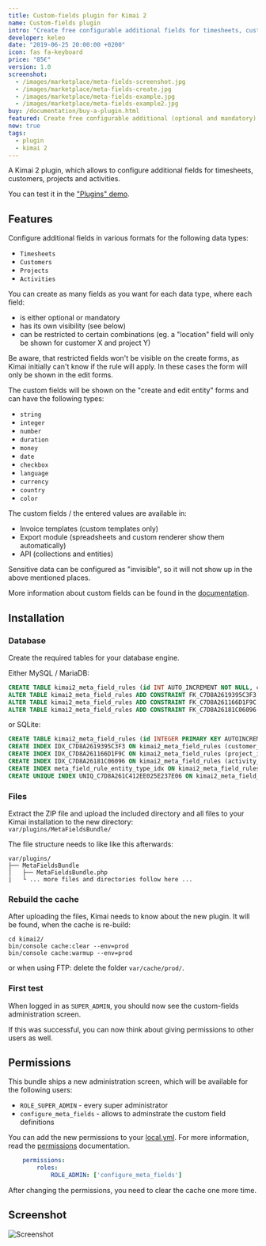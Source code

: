 ```yaml
---
title: Custom-fields plugin for Kimai 2
name: Custom-fields plugin
intro: "Create free configurable additional fields for timesheets, customers, projects and activities."
developer: keleo
date: "2019-06-25 20:00:00 +0200"
icon: fas fa-keyboard
price: "85€"
version: 1.0
screenshot: 
  - /images/marketplace/meta-fields-screenshot.jpg
  - /images/marketplace/meta-fields-create.jpg
  - /images/marketplace/meta-fields-example.jpg
  - /images/marketplace/meta-fields-example2.jpg
buy: /documentation/buy-a-plugin.html
featured: Create free configurable additional (optional and mandatory) fields for timesheets, customers, projects and activities in various formats. 
new: true
tags:
  - plugin
  - kimai 2
---
```


A Kimai 2 plugin, which allows to configure additional fields for timesheets, customers, projects and activities.

You can test it in the ["Plugins" demo](https://www.kimai.org/demo/).

## Features

Configure additional fields in various formats for the following data types:

- `Timesheets`
- `Customers`
- `Projects`
- `Activities`

You can create as many fields as you want for each data type, where each field:
- is either optional or mandatory
- has its own visibility (see below)
- can be restricted to certain combinations (eg. a "location" field will only be shown for customer X and project Y)  

Be aware, that restricted fields won't be visible on the create forms, as Kimai initially can't know if the rule will apply.
In these cases the form will only be shown in the edit forms.

The custom fields will be shown on the "create and edit entity" forms and can have the following types:
- `string`
- `integer`
- `number`
- `duration`
- `money`
- `date`
- `checkbox`
- `language`
- `currency`
- `country`
- `color`

The custom fields / the entered values are available in:
- Invoice templates (custom templates only)
- Export module (spreadsheets and custom renderer show them automatically)
- API (collections and entities)

Sensitive data can be configured as "invisible", so it will not show up in the above mentioned places.

More information about custom fields can be found in the [documentation](https://www.kimai.org/documentation/meta-fields.html).

## Installation

### Database

Create the required tables for your database engine.

Either MySQL / MariaDB:
```sql
CREATE TABLE kimai2_meta_field_rules (id INT AUTO_INCREMENT NOT NULL, customer_id INT DEFAULT NULL, project_id INT DEFAULT NULL, activity_id INT DEFAULT NULL, entity_type VARCHAR(100) NOT NULL, name VARCHAR(50) NOT NULL, value VARCHAR(255) DEFAULT NULL, type VARCHAR(100) NOT NULL, visible TINYINT(1) NOT NULL, required TINYINT(1) NOT NULL, INDEX IDX_C7D8A2619395C3F3 (customer_id), INDEX IDX_C7D8A261166D1F9C (project_id), INDEX IDX_C7D8A26181C06096 (activity_id), INDEX meta_field_rule_entity_type_idx (entity_type), UNIQUE INDEX UNIQ_C7D8A261C412EE025E237E06 (entity_type, name), PRIMARY KEY(id)) DEFAULT CHARACTER SET utf8mb4 COLLATE utf8mb4_unicode_ci ENGINE = InnoDB;
ALTER TABLE kimai2_meta_field_rules ADD CONSTRAINT FK_C7D8A2619395C3F3 FOREIGN KEY (customer_id) REFERENCES kimai2_customers (id) ON DELETE CASCADE;
ALTER TABLE kimai2_meta_field_rules ADD CONSTRAINT FK_C7D8A261166D1F9C FOREIGN KEY (project_id) REFERENCES kimai2_projects (id) ON DELETE CASCADE;
ALTER TABLE kimai2_meta_field_rules ADD CONSTRAINT FK_C7D8A26181C06096 FOREIGN KEY (activity_id) REFERENCES kimai2_activities (id) ON DELETE CASCADE;
```

or SQLite:
```sql
CREATE TABLE kimai2_meta_field_rules (id INTEGER PRIMARY KEY AUTOINCREMENT NOT NULL, customer_id INTEGER DEFAULT NULL, project_id INTEGER DEFAULT NULL, activity_id INTEGER DEFAULT NULL, entity_type VARCHAR(100) NOT NULL, name VARCHAR(50) NOT NULL, value VARCHAR(255) DEFAULT NULL, type VARCHAR(100) NOT NULL, visible BOOLEAN NOT NULL, required BOOLEAN NOT NULL);
CREATE INDEX IDX_C7D8A2619395C3F3 ON kimai2_meta_field_rules (customer_id);
CREATE INDEX IDX_C7D8A261166D1F9C ON kimai2_meta_field_rules (project_id);
CREATE INDEX IDX_C7D8A26181C06096 ON kimai2_meta_field_rules (activity_id);
CREATE INDEX meta_field_rule_entity_type_idx ON kimai2_meta_field_rules (entity_type);
CREATE UNIQUE INDEX UNIQ_C7D8A261C412EE025E237E06 ON kimai2_meta_field_rules (entity_type, name);
```

### Files 

Extract the ZIP file and upload the included directory and all files to your Kimai installation to the new directory:  
`var/plugins/MetaFieldsBundle/`

The file structure needs to like like this afterwards:

```
var/plugins/
├── MetaFieldsBundle
│   ├── MetaFieldsBundle.php
|   └ ... more files and directories follow here ... 
```

### Rebuild the cache

After uploading the files, Kimai needs to know about the new plugin. It will be found, when the cache is re-build:

```
cd kimai2/
bin/console cache:clear --env=prod
bin/console cache:warmup --env=prod
```

or when using FTP: delete the folder `var/cache/prod/`.

### First test

When logged in as `SUPER_ADMIN`, you should now see the custom-fields administration screen.

If this was successful, you can now think about giving permissions to other users as well.

## Permissions

This bundle ships a new administration screen, which will be available for the following users:

- `ROLE_SUPER_ADMIN` - every super administrator
- `configure_meta_fields` - allows to adminstrate the custom field definitions
 
You can add the new permissions to your [local.yml](https://www.kimai.org/documentation/configurations.html). 
For more information, read the [permissions](https://www.kimai.org/documentation/permissions.html) documentation.

```yaml
    permissions:
        roles:
            ROLE_ADMIN: ['configure_meta_fields']
```
 
After changing the permissions, you need to clear the cache one more time.
 
## Screenshot

![Screenshot](https://www.kimai.org/images/marketplace/meta-fields-screenshot.jpg)
 